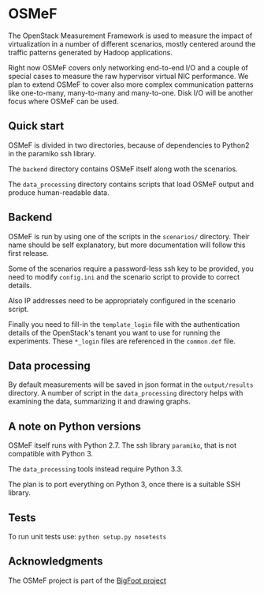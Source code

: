 OSMeF
=====

The OpenStack Measurement Framework is used to measure the impact of virtualization in a
number of different scenarios, mostly centered around the traffic patterns generated by
Hadoop applications.

Right now OSMeF covers only networking end-to-end I/O and a couple of special cases to
measure the raw hypervisor virtual NIC performance. We plan to extend OSMeF to cover also
more complex communication patterns like one-to-many, many-to-many and many-to-one. Disk I/O
will be another focus where OSMeF can be used.

Quick start
-----------
OSMeF is divided in two directories, because of dependencies to Python2 in the paramiko
ssh library.

The `backend` directory contains OSMeF itself along woth the scenarios.

The `data_processing` directory contains scripts that load OSMeF output and produce
human-readable data.

Backend
-------
OSMeF is run by using one of the scripts in the `scenarios/` directory. Their name should be
self explanatory, but more documentation will follow this first release.

Some of the scenarios require a password-less ssh key to be provided, you need to modify
`config.ini` and the scenario script to provide to correct details.

Also IP addresses need to be appropriately configured in the scenario script.

Finally you need to fill-in the `template_login` file with the authentication details of
the OpenStack's tenant you want to use for running the experiments. These `*_login` files
are referenced in the `common.def` file.

Data processing
---------------
By default measurements will be saved in json format in the `output/results` directory.
A number of script in the `data_processing` directory helps with examining the data,
summarizing it and drawing graphs.

A note on Python versions
-------------------------
OSMeF itself runs with Python 2.7. The ssh library `paramiko`, that is not compatible with
Python 3.

The `data_processing` tools instead require Python 3.3.

The plan is to port everything on Python 3, once there is a suitable SSH library.

Tests
-----
To run unit tests use: `python setup.py nosetests`

Acknowledgments
---------------
The OSMeF project is part of the [BigFoot project](http://bigfootproject.eu)

